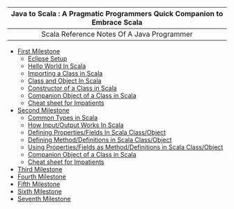
| **Java to Scala : A Pragmatic Programmers Quick Companion to Embrace Scala** |
| :---: |
| Scala Reference Notes Of A Java Programmer |


- [First Milestone][first-milestone.md]
    - [Eclipse Setup][first-milestone-topic-1.md]
    - [Hello World In Scala][first-milestone-topic-2.md]
    - [Importing a Class in Scala][first-milestone-topic-3.md]
    - [Class and Object In Scala][first-milestone-topic-4.md]
    - [Constructor of a Class in Scala][first-milestone-topic-5.md]
    - [Companion Object of a Class in Scala][first-milestone-topic-6.md]
    - [Cheat sheet for Impatients][first-milestone-topic-7.md]
-  [Second Milestone][second-milestone.md]
    - [Common Types in Scala][second-milestone-topic-1.md]
    - [How Input/Output Works In Scala][second-milestone-topic-2.md]
    - [Defining Properties/Fields In Scala Class/Object][second-milestone-topic-3.md]
    - [Defining Method/Definitions in Scala Class/Object][second-milestone-topic-4.md]
    - [Using Properties/Fields as Method/Definitions in Scala Class/Object][second-milestone-topic-5.md]
    - [Companion Object of a Class in Scala][second-milestone-topic-6.md]
    - [Cheat sheet for Impatients][second-milestone-topic-7.md]
-  [Third Milestone][third-milestone.md]
-  [Fourth Milestone][fourth-milestone.md]
-  [Fifth Milestone][fifth-milestone.md]
-  [Sixth Milestone][sixth-milestone.md]
-  [Seventh Milestone][seventh-milestone.md]

[first-milestone.md]: https://github.com/inbravo/java-to-scala/blob/master/first-milestone.md
      [first-milestone-topic-1.md]: https://github.com/inbravo/java-to-scala/blob/master/first-milestone/setup-well-begun-half-done.md
      [first-milestone-topic-2.md]: https://github.com/inbravo/java-to-scala/blob/master/first-milestone/hello-world.md
      [first-milestone-topic-3.md]: https://github.com/inbravo/java-to-scala/blob/master/first-milestone/class-import.md
      [first-milestone-topic-4.md]: https://github.com/inbravo/java-to-scala/blob/master/first-milestone/class-and-object.md
      [first-milestone-topic-5.md]: https://github.com/inbravo/java-to-scala/blob/master/first-milestone/constructors.md
      [first-milestone-topic-6.md]: https://github.com/inbravo/java-to-scala/blob/master/first-milestone/companion-object.md
      [first-milestone-topic-7.md]: https://github.com/inbravo/java-to-scala/blob/master/first-milestone/cheat-sheet.md
[second-milestone.md]: https://github.com/inbravo/java-to-scala/blob/master/second-milestone.md
      [second-milestone-topic-1.md]: https://github.com/inbravo/java-to-scala/blob/master/second-milestone/common-types.md
      [second-milestone-topic-2.md]: https://github.com/inbravo/java-to-scala/blob/master/second-milestone/input-output.md
      [second-milestone-topic-3.md]: https://github.com/inbravo/java-to-scala/blob/master/second-milestone/values-variables-and-methods.md
      [second-milestone-topic-4.md]: https://github.com/inbravo/java-to-scala/blob/master/second-milestone/values-variables-and-methods.md
      [second-milestone-topic-5.md]: https://github.com/inbravo/java-to-scala/blob/master/second-milestone/methods.md
      [second-milestone-topic-6.md]: https://github.com/inbravo/java-to-scala/blob/master/second-milestone/variables-and-definitions.md
      [second-milestone-topic-7.md]: https://github.com/inbravo/java-to-scala/blob/master/second-milestone/cheat-sheet.md
[third-milestone.md]: https://github.com/inbravo/java-to-scala/blob/master/third-milestone.md
[fourth-milestone.md]: https://github.com/inbravo/java-to-scala/blob/master/fourth-milestone.md
[fifth-milestone.md]: https://github.com/inbravo/java-to-scala/blob/master/fifth-milestone.md
[sixth-milestone.md]: https://github.com/inbravo/java-to-scala/blob/master/sixth-milestone.md
[seventh-milestone.md]: https://github.com/inbravo/java-to-scala/blob/master/seventh-milestone.md



